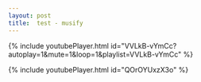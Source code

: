 ```yaml
---
layout: post
title:  test - musify
---
```

 

<!-- {% include youtubePlayer.html id="QOrOYUxzX3o&loop=1&playlist=QOrOYUxzX3o" %} -->
{% include youtubePlayer.html id="VVLkB-vYmCc?autoplay=1&mute=1&loop=1&playlist=VVLkB-vYmCc" %}


{% include youtubePlayer.html id="QOrOYUxzX3o" %}


